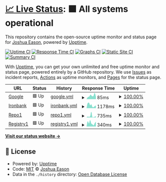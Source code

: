 # [📈 Live Status](https://demo.upptime.js.org): <!--live status--> **🟩 All systems operational**

This repository contains the open-source uptime monitor and status page for [Joshua Eason](https://demo.upptime.js.org), powered by [Upptime](https://github.com/upptime/upptime).

[![Uptime CI](https://github.com/koj-co/upptime/workflows/Uptime%20CI/badge.svg)](https://github.com/koj-co/upptime/actions?query=workflow%3A%22Uptime+CI%22)
[![Response Time CI](https://github.com/koj-co/upptime/workflows/Response%20Time%20CI/badge.svg)](https://github.com/koj-co/upptime/actions?query=workflow%3A%22Response+Time+CI%22)
[![Graphs CI](https://github.com/koj-co/upptime/workflows/Graphs%20CI/badge.svg)](https://github.com/koj-co/upptime/actions?query=workflow%3A%22Graphs+CI%22)
[![Static Site CI](https://github.com/koj-co/upptime/workflows/Static%20Site%20CI/badge.svg)](https://github.com/koj-co/upptime/actions?query=workflow%3A%22Static+Site+CI%22)
[![Summary CI](https://github.com/koj-co/upptime/workflows/Summary%20CI/badge.svg)](https://github.com/koj-co/upptime/actions?query=workflow%3A%22Summary+CI%22)

With [Upptime](https://upptime.js.org), you can get your own unlimited and free uptime monitor and status page, powered entirely by a GitHub repository. We use [Issues](https://github.com/jeason81/upptime/issues) as incident reports, [Actions](https://github.com/jeason81/upptime/actions) as uptime monitors, and [Pages](https://demo.upptime.js.org) for the status page.

<!--start: status pages-->
<!-- This summary is generated by Upptime (https://github.com/upptime/upptime) -->
<!-- Do not edit this manually, your changes will be overwritten -->
<!-- prettier-ignore -->
| URL | Status | History | Response Time | Uptime |
| --- | ------ | ------- | ------------- | ------ |
| <img alt="" src="https://favicons.githubusercontent.com/www.google.com" height="13"> [Google](https://www.google.com) | 🟩 Up | [google.yml](https://github.com/jeason81/upptime/commits/HEAD/history/google.yml) | <details><summary><img alt="Response time graph" src="./graphs/google/response-time-week.png" height="20"> 85ms</summary><br><a href="https://jeason81.github.io/upptime/history/google"><img alt="Response time 82" src="https://img.shields.io/endpoint?url=https%3A%2F%2Fraw.githubusercontent.com%2Fjeason81%2Fupptime%2FHEAD%2Fapi%2Fgoogle%2Fresponse-time.json"></a><br><a href="https://jeason81.github.io/upptime/history/google"><img alt="24-hour response time 58" src="https://img.shields.io/endpoint?url=https%3A%2F%2Fraw.githubusercontent.com%2Fjeason81%2Fupptime%2FHEAD%2Fapi%2Fgoogle%2Fresponse-time-day.json"></a><br><a href="https://jeason81.github.io/upptime/history/google"><img alt="7-day response time 85" src="https://img.shields.io/endpoint?url=https%3A%2F%2Fraw.githubusercontent.com%2Fjeason81%2Fupptime%2FHEAD%2Fapi%2Fgoogle%2Fresponse-time-week.json"></a><br><a href="https://jeason81.github.io/upptime/history/google"><img alt="30-day response time 79" src="https://img.shields.io/endpoint?url=https%3A%2F%2Fraw.githubusercontent.com%2Fjeason81%2Fupptime%2FHEAD%2Fapi%2Fgoogle%2Fresponse-time-month.json"></a><br><a href="https://jeason81.github.io/upptime/history/google"><img alt="1-year response time 82" src="https://img.shields.io/endpoint?url=https%3A%2F%2Fraw.githubusercontent.com%2Fjeason81%2Fupptime%2FHEAD%2Fapi%2Fgoogle%2Fresponse-time-year.json"></a></details> | <details><summary><a href="https://jeason81.github.io/upptime/history/google">100.00%</a></summary><a href="https://jeason81.github.io/upptime/history/google"><img alt="All-time uptime 100.00%" src="https://img.shields.io/endpoint?url=https%3A%2F%2Fraw.githubusercontent.com%2Fjeason81%2Fupptime%2FHEAD%2Fapi%2Fgoogle%2Fuptime.json"></a><br><a href="https://jeason81.github.io/upptime/history/google"><img alt="24-hour uptime 100.00%" src="https://img.shields.io/endpoint?url=https%3A%2F%2Fraw.githubusercontent.com%2Fjeason81%2Fupptime%2FHEAD%2Fapi%2Fgoogle%2Fuptime-day.json"></a><br><a href="https://jeason81.github.io/upptime/history/google"><img alt="7-day uptime 100.00%" src="https://img.shields.io/endpoint?url=https%3A%2F%2Fraw.githubusercontent.com%2Fjeason81%2Fupptime%2FHEAD%2Fapi%2Fgoogle%2Fuptime-week.json"></a><br><a href="https://jeason81.github.io/upptime/history/google"><img alt="30-day uptime 100.00%" src="https://img.shields.io/endpoint?url=https%3A%2F%2Fraw.githubusercontent.com%2Fjeason81%2Fupptime%2FHEAD%2Fapi%2Fgoogle%2Fuptime-month.json"></a><br><a href="https://jeason81.github.io/upptime/history/google"><img alt="1-year uptime 100.00%" src="https://img.shields.io/endpoint?url=https%3A%2F%2Fraw.githubusercontent.com%2Fjeason81%2Fupptime%2FHEAD%2Fapi%2Fgoogle%2Fuptime-year.json"></a></details>
| <img alt="" src="https://favicons.githubusercontent.com/ironbank.dso.mil" height="13"> [Ironbank](https://ironbank.dso.mil) | 🟩 Up | [ironbank.yml](https://github.com/jeason81/upptime/commits/HEAD/history/ironbank.yml) | <details><summary><img alt="Response time graph" src="./graphs/ironbank/response-time-week.png" height="20"> 1178ms</summary><br><a href="https://jeason81.github.io/upptime/history/ironbank"><img alt="Response time 1034" src="https://img.shields.io/endpoint?url=https%3A%2F%2Fraw.githubusercontent.com%2Fjeason81%2Fupptime%2FHEAD%2Fapi%2Fironbank%2Fresponse-time.json"></a><br><a href="https://jeason81.github.io/upptime/history/ironbank"><img alt="24-hour response time 1010" src="https://img.shields.io/endpoint?url=https%3A%2F%2Fraw.githubusercontent.com%2Fjeason81%2Fupptime%2FHEAD%2Fapi%2Fironbank%2Fresponse-time-day.json"></a><br><a href="https://jeason81.github.io/upptime/history/ironbank"><img alt="7-day response time 1178" src="https://img.shields.io/endpoint?url=https%3A%2F%2Fraw.githubusercontent.com%2Fjeason81%2Fupptime%2FHEAD%2Fapi%2Fironbank%2Fresponse-time-week.json"></a><br><a href="https://jeason81.github.io/upptime/history/ironbank"><img alt="30-day response time 1123" src="https://img.shields.io/endpoint?url=https%3A%2F%2Fraw.githubusercontent.com%2Fjeason81%2Fupptime%2FHEAD%2Fapi%2Fironbank%2Fresponse-time-month.json"></a><br><a href="https://jeason81.github.io/upptime/history/ironbank"><img alt="1-year response time 1034" src="https://img.shields.io/endpoint?url=https%3A%2F%2Fraw.githubusercontent.com%2Fjeason81%2Fupptime%2FHEAD%2Fapi%2Fironbank%2Fresponse-time-year.json"></a></details> | <details><summary><a href="https://jeason81.github.io/upptime/history/ironbank">100.00%</a></summary><a href="https://jeason81.github.io/upptime/history/ironbank"><img alt="All-time uptime 99.94%" src="https://img.shields.io/endpoint?url=https%3A%2F%2Fraw.githubusercontent.com%2Fjeason81%2Fupptime%2FHEAD%2Fapi%2Fironbank%2Fuptime.json"></a><br><a href="https://jeason81.github.io/upptime/history/ironbank"><img alt="24-hour uptime 100.00%" src="https://img.shields.io/endpoint?url=https%3A%2F%2Fraw.githubusercontent.com%2Fjeason81%2Fupptime%2FHEAD%2Fapi%2Fironbank%2Fuptime-day.json"></a><br><a href="https://jeason81.github.io/upptime/history/ironbank"><img alt="7-day uptime 100.00%" src="https://img.shields.io/endpoint?url=https%3A%2F%2Fraw.githubusercontent.com%2Fjeason81%2Fupptime%2FHEAD%2Fapi%2Fironbank%2Fuptime-week.json"></a><br><a href="https://jeason81.github.io/upptime/history/ironbank"><img alt="30-day uptime 100.00%" src="https://img.shields.io/endpoint?url=https%3A%2F%2Fraw.githubusercontent.com%2Fjeason81%2Fupptime%2FHEAD%2Fapi%2Fironbank%2Fuptime-month.json"></a><br><a href="https://jeason81.github.io/upptime/history/ironbank"><img alt="1-year uptime 99.94%" src="https://img.shields.io/endpoint?url=https%3A%2F%2Fraw.githubusercontent.com%2Fjeason81%2Fupptime%2FHEAD%2Fapi%2Fironbank%2Fuptime-year.json"></a></details>
| <img alt="" src="https://favicons.githubusercontent.com/repo1.dso.mil" height="13"> [Repo1](https://repo1.dso.mil/api/v4/version) | 🟩 Up | [repo1.yml](https://github.com/jeason81/upptime/commits/HEAD/history/repo1.yml) | <details><summary><img alt="Response time graph" src="./graphs/repo1/response-time-week.png" height="20"> 735ms</summary><br><a href="https://jeason81.github.io/upptime/history/repo1"><img alt="Response time 518" src="https://img.shields.io/endpoint?url=https%3A%2F%2Fraw.githubusercontent.com%2Fjeason81%2Fupptime%2FHEAD%2Fapi%2Frepo1%2Fresponse-time.json"></a><br><a href="https://jeason81.github.io/upptime/history/repo1"><img alt="24-hour response time 726" src="https://img.shields.io/endpoint?url=https%3A%2F%2Fraw.githubusercontent.com%2Fjeason81%2Fupptime%2FHEAD%2Fapi%2Frepo1%2Fresponse-time-day.json"></a><br><a href="https://jeason81.github.io/upptime/history/repo1"><img alt="7-day response time 735" src="https://img.shields.io/endpoint?url=https%3A%2F%2Fraw.githubusercontent.com%2Fjeason81%2Fupptime%2FHEAD%2Fapi%2Frepo1%2Fresponse-time-week.json"></a><br><a href="https://jeason81.github.io/upptime/history/repo1"><img alt="30-day response time 604" src="https://img.shields.io/endpoint?url=https%3A%2F%2Fraw.githubusercontent.com%2Fjeason81%2Fupptime%2FHEAD%2Fapi%2Frepo1%2Fresponse-time-month.json"></a><br><a href="https://jeason81.github.io/upptime/history/repo1"><img alt="1-year response time 518" src="https://img.shields.io/endpoint?url=https%3A%2F%2Fraw.githubusercontent.com%2Fjeason81%2Fupptime%2FHEAD%2Fapi%2Frepo1%2Fresponse-time-year.json"></a></details> | <details><summary><a href="https://jeason81.github.io/upptime/history/repo1">100.00%</a></summary><a href="https://jeason81.github.io/upptime/history/repo1"><img alt="All-time uptime 99.91%" src="https://img.shields.io/endpoint?url=https%3A%2F%2Fraw.githubusercontent.com%2Fjeason81%2Fupptime%2FHEAD%2Fapi%2Frepo1%2Fuptime.json"></a><br><a href="https://jeason81.github.io/upptime/history/repo1"><img alt="24-hour uptime 100.00%" src="https://img.shields.io/endpoint?url=https%3A%2F%2Fraw.githubusercontent.com%2Fjeason81%2Fupptime%2FHEAD%2Fapi%2Frepo1%2Fuptime-day.json"></a><br><a href="https://jeason81.github.io/upptime/history/repo1"><img alt="7-day uptime 100.00%" src="https://img.shields.io/endpoint?url=https%3A%2F%2Fraw.githubusercontent.com%2Fjeason81%2Fupptime%2FHEAD%2Fapi%2Frepo1%2Fuptime-week.json"></a><br><a href="https://jeason81.github.io/upptime/history/repo1"><img alt="30-day uptime 100.00%" src="https://img.shields.io/endpoint?url=https%3A%2F%2Fraw.githubusercontent.com%2Fjeason81%2Fupptime%2FHEAD%2Fapi%2Frepo1%2Fuptime-month.json"></a><br><a href="https://jeason81.github.io/upptime/history/repo1"><img alt="1-year uptime 99.91%" src="https://img.shields.io/endpoint?url=https%3A%2F%2Fraw.githubusercontent.com%2Fjeason81%2Fupptime%2FHEAD%2Fapi%2Frepo1%2Fuptime-year.json"></a></details>
| <img alt="" src="https://favicons.githubusercontent.com/registry1.dso.mil" height="13"> [Registry1](https://registry1.dso.mil) | 🟩 Up | [registry1.yml](https://github.com/jeason81/upptime/commits/HEAD/history/registry1.yml) | <details><summary><img alt="Response time graph" src="./graphs/registry1/response-time-week.png" height="20"> 340ms</summary><br><a href="https://jeason81.github.io/upptime/history/registry1"><img alt="Response time 477" src="https://img.shields.io/endpoint?url=https%3A%2F%2Fraw.githubusercontent.com%2Fjeason81%2Fupptime%2FHEAD%2Fapi%2Fregistry1%2Fresponse-time.json"></a><br><a href="https://jeason81.github.io/upptime/history/registry1"><img alt="24-hour response time 460" src="https://img.shields.io/endpoint?url=https%3A%2F%2Fraw.githubusercontent.com%2Fjeason81%2Fupptime%2FHEAD%2Fapi%2Fregistry1%2Fresponse-time-day.json"></a><br><a href="https://jeason81.github.io/upptime/history/registry1"><img alt="7-day response time 340" src="https://img.shields.io/endpoint?url=https%3A%2F%2Fraw.githubusercontent.com%2Fjeason81%2Fupptime%2FHEAD%2Fapi%2Fregistry1%2Fresponse-time-week.json"></a><br><a href="https://jeason81.github.io/upptime/history/registry1"><img alt="30-day response time 452" src="https://img.shields.io/endpoint?url=https%3A%2F%2Fraw.githubusercontent.com%2Fjeason81%2Fupptime%2FHEAD%2Fapi%2Fregistry1%2Fresponse-time-month.json"></a><br><a href="https://jeason81.github.io/upptime/history/registry1"><img alt="1-year response time 477" src="https://img.shields.io/endpoint?url=https%3A%2F%2Fraw.githubusercontent.com%2Fjeason81%2Fupptime%2FHEAD%2Fapi%2Fregistry1%2Fresponse-time-year.json"></a></details> | <details><summary><a href="https://jeason81.github.io/upptime/history/registry1">100.00%</a></summary><a href="https://jeason81.github.io/upptime/history/registry1"><img alt="All-time uptime 99.91%" src="https://img.shields.io/endpoint?url=https%3A%2F%2Fraw.githubusercontent.com%2Fjeason81%2Fupptime%2FHEAD%2Fapi%2Fregistry1%2Fuptime.json"></a><br><a href="https://jeason81.github.io/upptime/history/registry1"><img alt="24-hour uptime 100.00%" src="https://img.shields.io/endpoint?url=https%3A%2F%2Fraw.githubusercontent.com%2Fjeason81%2Fupptime%2FHEAD%2Fapi%2Fregistry1%2Fuptime-day.json"></a><br><a href="https://jeason81.github.io/upptime/history/registry1"><img alt="7-day uptime 100.00%" src="https://img.shields.io/endpoint?url=https%3A%2F%2Fraw.githubusercontent.com%2Fjeason81%2Fupptime%2FHEAD%2Fapi%2Fregistry1%2Fuptime-week.json"></a><br><a href="https://jeason81.github.io/upptime/history/registry1"><img alt="30-day uptime 100.00%" src="https://img.shields.io/endpoint?url=https%3A%2F%2Fraw.githubusercontent.com%2Fjeason81%2Fupptime%2FHEAD%2Fapi%2Fregistry1%2Fuptime-month.json"></a><br><a href="https://jeason81.github.io/upptime/history/registry1"><img alt="1-year uptime 99.91%" src="https://img.shields.io/endpoint?url=https%3A%2F%2Fraw.githubusercontent.com%2Fjeason81%2Fupptime%2FHEAD%2Fapi%2Fregistry1%2Fuptime-year.json"></a></details>

<!--end: status pages-->

[**Visit our status website →**](https://demo.upptime.js.org)

## 📄 License

- Powered by: [Upptime](https://github.com/upptime/upptime)
- Code: [MIT](./LICENSE) © [Joshua Eason](https://demo.upptime.js.org)
- Data in the `./history` directory: [Open Database License](https://opendatacommons.org/licenses/odbl/1-0/)
